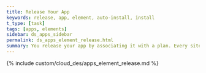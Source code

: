 ```yaml
---
title: Release Your App
keywords: release, app, element, auto-install, install
t_type: [task]
tags: [apps, elements]
sidebar: ds_apps_sidebar
permalink: ds_apps_element_release.html
summary: You release your app by associating it with a plan. Every site on that plan will have the app installed.
---
```

{% include custom/cloud_des/apps_element_release.md %}